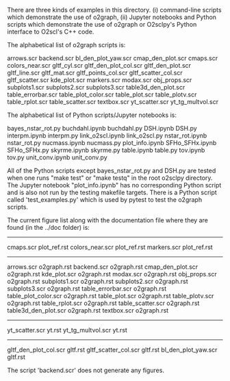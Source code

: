 There are three kinds of examples in this directory. (i) command-line
scripts which demonstrate the use of o2graph, (ii) Jupyter notebooks
and Python scripts which demonstrate the use of o2graph or O2sclpy's
Python interface to O2scl's C++ code.

The alphabetical list of o2graph scripts is:

arrows.scr backend.scr bl_den_plot_yaw.scr cmap_den_plot.scr cmaps.scr
colors_near.scr gltf_cyl.scr gltf_den_plot_col.scr gltf_den_plot.scr
gltf_line.scr gltf_mat.scr gltf_points_col.scr gltf_scatter_col.scr
gltf_scatter.scr kde_plot.scr markers.scr modax.scr obj_props.scr
subplots1.scr subplots2.scr subplots3.scr table3d_den_plot.scr
table_errorbar.scr table_plot_color.scr table_plot.scr table_plotv.scr
table_rplot.scr table_scatter.scr textbox.scr yt_scatter.scr
yt_tg_multvol.scr

The alphabetical list of Python scripts/Jupyter notebooks is:

bayes_nstar_rot.py buchdahl.ipynb buchdahl.py DSH.ipynb DSH.py
interpm.ipynb interpm.py link_o2scl.ipynb link_o2scl.py
nstar_rot.ipynb nstar_rot.py nucmass.ipynb nucmass.py plot_info.ipynb
SFHo_SFHx.ipynb SFHo_SFHx.py skyrme.ipynb skyrme.py table.ipynb
table.py tov.ipynb tov.py unit_conv.ipynb unit_conv.py

All of the Python scripts except bayes_nstar_rot.py and DSH.py are
tested when one runs "make test" or "make testq" in the root o2sclpy
directory. The Jupyter notebook "plot_info.ipynb" has no corresponding
Python script and is also not run by the testing makefile targets.
There is a Python script called 'test_examples.py' which is used by
pytest to test the o2graph scripts.

The current figure list along with the documentation file where they
are found (in the ../doc folder) is:

------------------------- ------------
cmaps.scr                 plot_ref.rst
colors_near.scr           plot_ref.rst
markers.scr               plot_ref.rst
------------------------- ------------
arrows.scr                o2graph.rst
backend.scr               o2graph.rst
cmap_den_plot.scr         o2graph.rst
kde_plot.scr              o2graph.rst
modax.scr                 o2graph.rst
obj_props.scr             o2graph.rst
subplots1.scr             o2graph.rst
subplots2.scr             o2graph.rst
subplots3.scr             o2graph.rst
table_errorbar.scr        o2graph.rst
table_plot_color.scr      o2graph.rst
table_plot.scr            o2graph.rst
table_plotv.scr           o2graph.rst
table_rplot.scr           o2graph.rst
table_scatter.scr         o2graph.rst
table3d_den_plot.scr      o2graph.rst
textbox.scr               o2graph.rst
------------------------- ------------
yt_scatter.scr            yt.rst
yt_tg_multvol.scr         yt.rst
------------------------- ------------
gltf_den_plot_col.scr     gltf.rst
gltf_scatter_col.scr      gltf.rst
bl_den_plot_yaw.scr       gltf.rst

The script 'backend.scr' does not generate any figures.
